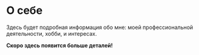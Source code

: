 # О себе

Здесь будет подробная информация обо мне: моей профессиональной деятельности, хобби, и интересах.

**Скоро здесь появится больше деталей!**
